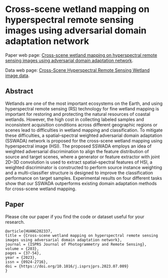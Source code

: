 # Cross-scene wetland mapping on hyperspectral remote sensing images using adversarial domain adaptation network

Paper web page: [Cross-scene wetland mapping on hyperspectral remote sensing images using adversarial domain adaptation network](https://www.sciencedirect.com/science/article/abs/pii/S0924271623001909).

Data web page: [Cross-Scene Hyperspectral Remote Sensing Wetland image data](https://zenodo.org/records/8105220).

## Abstract

Wetlands are one of the most important ecosystems on the Earth, and using hyperspectral remote sensing (RS) technology for fine wetland mapping is important for restoring and protecting the natural resources of coastal wetlands. However, the high cost in collecting labeled samples and inconsistent acquisition conditions across different geographic regions or scenes lead to difficulties in wetland mapping and classification. To mitigate these difficulties, a spatial–spectral weighted adversarial domain adaptation (SSWADA) network is proposed for the cross-scene wetland mapping using hyperspectral image (HSI). The proposed SSWADA employs an idea of weighted adversarial discrimination to align the feature distribution of source and target scenes, where a generator or feature extractor with joint 2D–3D convolution is used to extract spatial–spectral features of HSI, a weighted discriminator is constructed to perform source instance weighting and a multi-classifier structure is designed to improve the classification performance on target samples. Experimental results on four different tasks show that our SSWADA outperforms existing domain adaptation methods for cross-scene wetland mapping.

## Paper

Please cite our paper if you find the code or dataset useful for your research.

```
@article{HUANG202337,
title = {Cross-scene wetland mapping on hyperspectral remote sensing images using adversarial domain adaptation network},
journal = {ISPRS Journal of Photogrammetry and Remote Sensing},
volume = {203},
pages = {37-54},
year = {2023},
issn = {0924-2716},
doi = {https://doi.org/10.1016/j.isprsjprs.2023.07.009}
}
```
